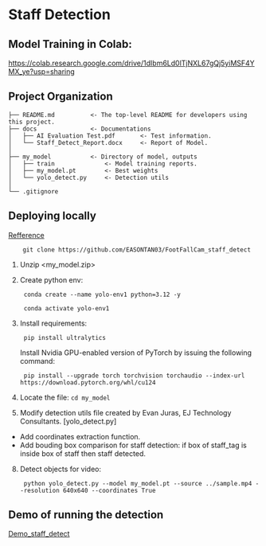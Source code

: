 # Staff Detection
## Model Training in Colab: 
https://colab.research.google.com/drive/1dIbm6Ld0lTjNXL67gQj5yiMSF4YMX_ye?usp=sharing

## Project Organization

```
├── README.md          <- The top-level README for developers using this project.
├── docs               <- Documentations
│   ├── AI Evaluation Test.pdf       <- Test information.
│   └── Staff_Detect_Report.docx     <- Report of Model.
│   
├── my_model           <- Directory of model, outputs
│   ├── train              <- Model training reports.
│   ├── my_model.pt        <- Best weights 
│   └── yolo_detect.py     <- Detection utils
│ 
└── .gitignore
```

## Deploying locally 
[Refference](https://github.com/EdjeElectronics/Train-and-Deploy-YOLO-Models)

        git clone https://github.com/EASONTAN03/FootFallCam_staff_detect
        
1. Unzip <my_model.zip> 
2. Create python env:

        conda create --name yolo-env1 python=3.12 -y

        conda activate yolo-env1
   
4. Install requirements:
   
        pip install ultralytics
   
    Install Nvidia GPU-enabled version of PyTorch by issuing the following command:

        pip install --upgrade torch torchvision torchaudio --index-url https://download.pytorch.org/whl/cu124
   
6. Locate the file: ```cd my_model```
7. Modify detection utils file created by Evan Juras, EJ Technology Consultants. [yolo_detect.py]
- Add coordinates extraction function. 
- Add bouding box comparison for staff detection: if box of staff_tag is inside box of staff then staff detected.
8. Detect objects for video:
  
        python yolo_detect.py --model my_model.pt --source ../sample.mp4 --resolution 640x640 --coordinates True


## Demo of running the detection
[Demo_staff_detect](https://www.youtube.com/watch?v=6_Xb9QUhnJ8)
